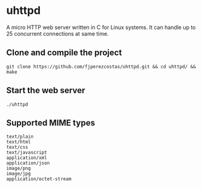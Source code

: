 # uhttpd #

A micro HTTP web server written in C for Linux systems. It can handle up to 25 concurrent connections at same time.

## Clone and compile the project ##

`git clone https://github.com/fjperezcostas/uhttpd.git && cd uhttpd/ && make`

## Start the web server ##

`./uhttpd`

## Supported MIME types ##

```
text/plain
text/html
text/css
text/javascript
application/xml
application/json
image/png
image/jpg
application/octet-stream
```
